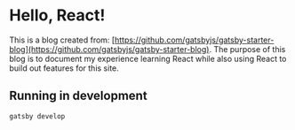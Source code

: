 # Hello, React!

This is a blog created from: [https://github.com/gatsbyjs/gatsby-starter-blog](https://github.com/gatsbyjs/gatsby-starter-blog). The purpose of this blog is to document my experience learning React while also using React to build out features for this site.

## Running in development
`gatsby develop`
